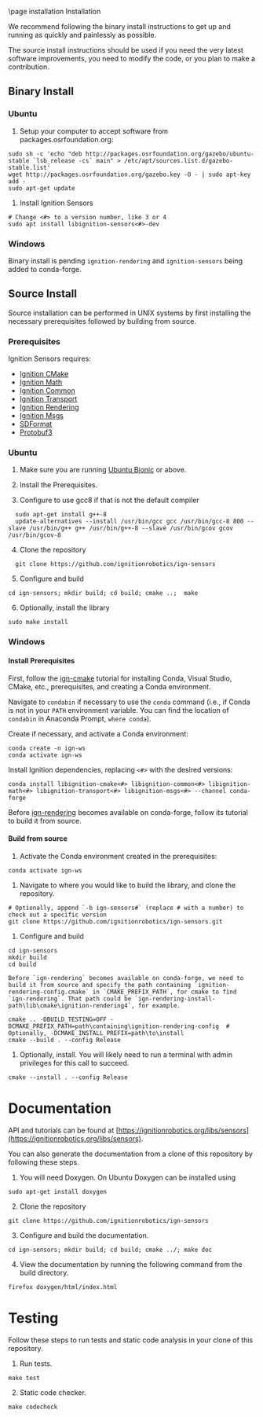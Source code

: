 \page installation Installation

We recommend following the binary install instructions to get up and running as quickly and painlessly as possible.

The source install instructions should be used if you need the very latest software improvements, you need to modify the code, or you plan to make a contribution.

## Binary Install

### Ubuntu

1. Setup your computer to accept software from packages.osrfoundation.org:

```{.sh}
sudo sh -c 'echo "deb http://packages.osrfoundation.org/gazebo/ubuntu-stable `lsb_release -cs` main" > /etc/apt/sources.list.d/gazebo-stable.list'
wget http://packages.osrfoundation.org/gazebo.key -O - | sudo apt-key add -
sudo apt-get update
```

1. Install Ignition Sensors

```{.sh}
# Change <#> to a version number, like 3 or 4
sudo apt install libignition-sensors<#>-dev
```

### Windows

Binary install is pending `ignition-rendering` and `ignition-sensors` being added to conda-forge.

## Source Install

Source installation can be performed in UNIX systems by first installing the
necessary prerequisites followed by building from source.

### Prerequisites

Ignition Sensors requires:

  * [Ignition CMake](https://ignitionrobotics.org/libs/cmake)
  * [Ignition Math](https://ignitionrobotics.org/libs/math)
  * [Ignition Common](https://ignitionrobotics.org/libs/common)
  * [Ignition Transport](https://ignitionrobotics.org/libs/transport)
  * [Ignition Rendering](https://ignitionrobotics.org/libs/rendering)
  * [Ignition Msgs](https://ignitionrobotics.org/libs/msgs)
  * [SDFormat](https://github.com/osrf/sdformat)
  * [Protobuf3](https://developers.google.com/protocol-buffers/)

### Ubuntu

1. Make sure you are running [Ubuntu Bionic](http://releases.ubuntu.com/18.04/) or above.

2. Install the Prerequisites.

3. Configure to use gcc8 if that is not the default compiler
```{.sh}
  sudo apt-get install g++-8
  update-alternatives --install /usr/bin/gcc gcc /usr/bin/gcc-8 800 --slave /usr/bin/g++ g++ /usr/bin/g++-8 --slave /usr/bin/gcov gcov /usr/bin/gcov-8
  ```

4. Clone the repository
```{.sh}
  git clone https://github.com/ignitionrobotics/ign-sensors
  ```

5. Configure and build
  ```
  cd ign-sensors; mkdir build; cd build; cmake ..;  make
  ```

6. Optionally, install the library
  ```
  sudo make install
  ```

### Windows

#### Install Prerequisites

First, follow the [ign-cmake](https://github.com/ignitionrobotics/ign-cmake) tutorial for installing Conda, Visual Studio, CMake, etc., prerequisites, and creating a Conda environment.

Navigate to `condabin` if necessary to use the `conda` command (i.e., if Conda is not in your `PATH` environment variable. You can find the location of `condabin` in Anaconda Prompt, `where conda`).

Create if necessary, and activate a Conda environment:

```
conda create -n ign-ws
conda activate ign-ws
```

Install Ignition dependencies, replacing `<#>` with the desired versions:

```
conda install libignition-cmake<#> libignition-common<#> libignition-math<#> libignition-transport<#> libignition-msgs<#> --channel conda-forge
```

Before [ign-rendering](https://github.com/ignitionrobotics/ign-rendering) becomes available on conda-forge, follow its tutorial to build it from source.

#### Build from source

1. Activate the Conda environment created in the prerequisites:
  ```
  conda activate ign-ws
  ```

1. Navigate to where you would like to build the library, and clone the repository.
  ```
  # Optionally, append `-b ign-sensors#` (replace # with a number) to check out a specific version
  git clone https://github.com/ignitionrobotics/ign-sensors.git
  ```

1. Configure and build
  ```
  cd ign-sensors
  mkdir build
  cd build
  ```

    Before `ign-rendering` becomes available on conda-forge, we need to build it from source and specify the path containing `ignition-rendering-config.cmake` in `CMAKE_PREFIX_PATH`, for cmake to find `ign-rendering`. That path could be `ign-rendering-install-path\lib\cmake\ignition-rendering4`, for example.
  ```
  cmake .. -DBUILD_TESTING=OFF -DCMAKE_PREFIX_PATH=path\containing\ignition-rendering-config  # Optionally, -DCMAKE_INSTALL_PREFIX=path\to\install
  cmake --build . --config Release
  ```

1. Optionally, install. You will likely need to run a terminal with admin privileges for this call to succeed.
  ```
  cmake --install . --config Release
  ```

# Documentation

API and tutorials can be found at [https://ignitionrobotics.org/libs/sensors](https://ignitionrobotics.org/libs/sensors).

You can also generate the documentation from a clone of this repository by following these steps.

1. You will need Doxygen. On Ubuntu Doxygen can be installed using
  ```
  sudo apt-get install doxygen
  ```

2. Clone the repository
  ```
  git clone https://github.com/ignitionrobotics/ign-sensors
  ```

3. Configure and build the documentation.
  ```
  cd ign-sensors; mkdir build; cd build; cmake ../; make doc
  ```

4. View the documentation by running the following command from the build directory.
  ```
  firefox doxygen/html/index.html
  ```

# Testing

Follow these steps to run tests and static code analysis in your clone of this repository.

1. Run tests.
  ```
  make test
  ```

2. Static code checker.
  ```
  make codecheck
  ```

